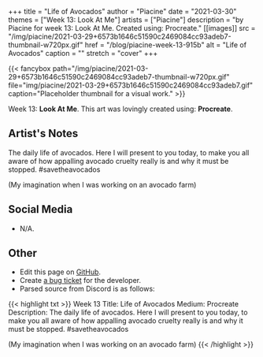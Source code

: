 +++
title =       "Life of Avocados"
author =      "Piacine"
date =        "2021-03-30"
themes =      ["Week 13: Look At Me"]
artists =     ["Piacine"]
description = "by Piacine for week 13: Look At Me. Created using: Procreate."
[[images]]
      src = "/img/piacine/2021-03-29+6573b1646c51590c2469084cc93adeb7-thumbnail-w720px.gif"
      href = "/blog/piacine-week-13-915b"
      alt = "Life of Avocados"
      caption = ""
      stretch = "cover"
+++


{{< fancybox path="/img/piacine/2021-03-29+6573b1646c51590c2469084cc93adeb7-thumbnail-w720px.gif" file="img/piacine/2021-03-29+6573b1646c51590c2469084cc93adeb7.gif" caption="Placeholder thumbnail for a visual work." >}}


Week 13: **Look At Me**. This art was lovingly created using: **Procreate**.

## Artist's Notes

The daily life of avocados. Here I will present to you today, to make you all aware of how appalling avocado cruelty really is and why it must be stopped. #savetheavocados 

(My imagination when I was working on an avocado farm)

## Social Media

- N/A.

## Other

- Edit this page on [GitHub](https://github.com/teaminkling/web-refresh/edit/main/content/blog/piacine-week-13-915b.md).
- Create [a bug ticket](https://github.com/teaminkling/web-refresh/issues/new?assignees=&labels=bug&template=problem-report.md&title=) for the developer.
- Parsed source from Discord is as follows:

{{< highlight txt >}}
Week 13
Title: Life of Avocados
Medium: Procreate
Description: The daily life of avocados. Here I will present to you today, to make you all aware of how appalling avocado cruelty really is and why it must be stopped. #savetheavocados 

(My imagination when I was working on an avocado farm)
{{< /highlight >}}